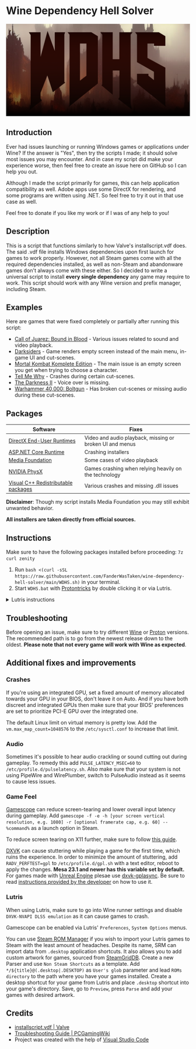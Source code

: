# Wine Dependency Hell Solver

![logo](WDHS.png)

## Introduction

Ever had issues launching or running Windows games or applications under Wine? If the answer is "Yes", then try the scripts I made; it should solve most issues you may encounter. And in case my script did make your experience worse, then feel free to create an issue here on GitHub so I can help you out.

Although I made the script primarily for games, this can help application compatibility as well. Adobe apps use some DirectX for rendering, and some programs are written using .NET. So feel free to try it out in that use case as well.

Feel free to donate if you like my work or if I was of any help to you!

## Description

This is a script that functions similarly to how Valve's installscript.vdf does. The said .vdf file installs Windows dependencies upon first launch for games to work properly. However, not all Steam games come with all the required dependencies installed, as well as non-Steam and abandonware games don't always come with these either. So I decided to write a universal script to install **every single dependency** any game may require to work. This script should work with any Wine version and prefix manager, including Steam.

## Examples

Here are games that were fixed completely or partially after running this script:

- [Call of Juarez: Bound in Blood](https://github.com/ValveSoftware/Proton/issues/1831) - Various issues related to sound and video playback.
- [Darksiders](https://github.com/ValveSoftware/Proton/issues/264) - Game renders empty screen instead of the main menu, in-game UI and cut-scenes.
- [Mortal Kombat Komplete Edition](https://github.com/ValveSoftware/Proton/issues/1185) - The main issue is an empty screen you get when trying to choose a character.
- [Tell Me Why](https://github.com/ValveSoftware/Proton/issues/6829) - Crashes during certain cut-scenes.
- [The Darkness II](https://github.com/ValveSoftware/Proton/issues/563) - Voice over is missing.
- [Warhammer 40,000: Boltgun](https://github.com/ValveSoftware/Proton/issues/6795) - Has broken cut-scenes or missing audio during these cut-scenes.

## Packages

| Software | Fixes |
|---|---|
| [DirectX End-User Runtimes](https://www.microsoft.com/en-us/download/details.aspx?id=8109) | Video and audio playback, missing or broken UI and menus |
| [ASP.NET Core Runtime](https://dotnet.microsoft.com/en-us/download) | Crashing installers |
| [Media Foundation](https://github.com/z0z0z/mf-installcab) | Some cases of video playback |
| [NVIDIA PhysX](https://www.nvidia.com/en-us/drivers/physx/9_09_0428/physx_9-09-0428_whql/) | Games crashing when relying heavily on the technology |
| [Visual C++ Redistributable packages](https://www.microsoft.com/en-us/download/details.aspx?id=30679) | Various crashes and missing .dll issues |


**Disclaimer**: Though my script installs Media Foundation you may still exhibit unwanted behavior.

**All installers are taken directly from official sources.**

## Instructions

Make sure to have the following packages installed before proceeding: `7z curl zenity`

1. Run `bash <(curl -sSL https://raw.githubusercontent.com/FanderWasTaken/wine-dependency-hell-solver/main/WDHS.sh)` in your terminal.
2. Start `WDHS.bat` with [Protontricks](https://github.com/Matoking/protontricks) by double clicking it or via Lutris.

<details>
    <summary>Lutris instructions</summary>
      
![lutris step one](lutris_1.png)

![lutris step two](lutris_2.png)
</details>

## Troubleshooting

Before opening an issue, make sure to try different [Wine](https://www.winehq.org/) or [Proton](https://github.com/ValveSoftware/Proton) versions. The recommended path is to go from the newest release down to the oldest. **Please note that not every game will work with Wine as expected**.

## Additional fixes and improvements

### Crashes

If you're using an integrated GPU, set a fixed amount of memory allocated towards your GPU in your BIOS, don't leave it on Auto. And if you have both discreet and integrated GPUs then make sure that your BIOS' preferences are set to prioritize PCI-E GPU over the integrated one.

The default Linux limit on virtual memory is pretty low. Add the `vm.max_map_count=1048576` to the `/etc/sysctl.conf` to increase that limit.

### Audio

Sometimes it's possible to hear audio crackling or sound cutting out during gameplay. To remedy this add `PULSE_LATENCY_MSEC=60` to `/etc/profile.d/pulselatency.sh`. Also make sure that your system is not using PipeWire and WirePlumber, switch to PulseAudio instead as it seems to cause less issues.

### Game Feel

[Gamescope](https://github.com/ValveSoftware/gamescope) can reduce screen-tearing and lower overall input latency during gameplay. Add `gamescope -f -e -h [your screen vertical resolution, e.g. 1080] -r [optional framerate cap, e.g. 60] -- %command%` as a launch option in Steam. 

To reduce screen tearing on X11 further, make sure to follow [this guide](https://linuxreviews.org/HOWTO_fix_screen_tearing).

[DXVK](https://github.com/doitsujin/dxvk) can cause stuttering while playing a game for the first time, which ruins the experience. In order to minimize the amount of stuttering, add `RADV_PERFTEST=gpl` to `/etc/profile.d/gpl.sh` with a text editor, reboot to apply the changes. **Mesa 23.1 and newer has this variable set by default.** For games made with [Unreal Engine](https://www.unrealengine.com/en-US) plesae use [dxvk-gplasync](https://gitlab.com/Ph42oN/dxvk-gplasync/-/releases). Be sure to read [instructions provided by the developer](https://gitlab.com/Ph42oN/dxvk-gplasync#options) on how to use it.

### Lutris

When using Lutris, make sure to go into Wine runner settings and disable `DXVK-NVAPI DLSS emulation` as it can cause games to crash.

Gamescope can be enabled via Lutris' `Preferences`, `System Options` menus.

You can use [Steam ROM Manager](https://github.com/SteamGridDB/steam-rom-manager) if you wish to import your Lutris games to Steam with the least amount of headaches. Despite its name, SRM can import data from `.desktop` application shortcuts. It also allows you to add custom artwork for games, sourced from [SteamGridDB](https://www.steamgriddb.com/). Create a new Parser and use `Non Steam Shortcuts` as a template. Add `*/${title}@(.desktop|.DESKTOP)` as `User's glob` parameter and lead `ROMs directory` to the path where you have your games installed. Create a desktop shortcut for your game from Lutris and place `.desktop` shortcut into your game's directory. Save, go to `Preview`, press `Parse` and add your games with desired artwork.

## Credits
- [installscript.vdf | Valve](https://partner.steamgames.com/doc/sdk/installscripts)
- [Troubleshooting Guide | PCGamingWiki](https://www.pcgamingwiki.com/wiki/Troubleshooting_guide)
- Project was created with the help of [Visual Studio Code](https://code.visualstudio.com/)